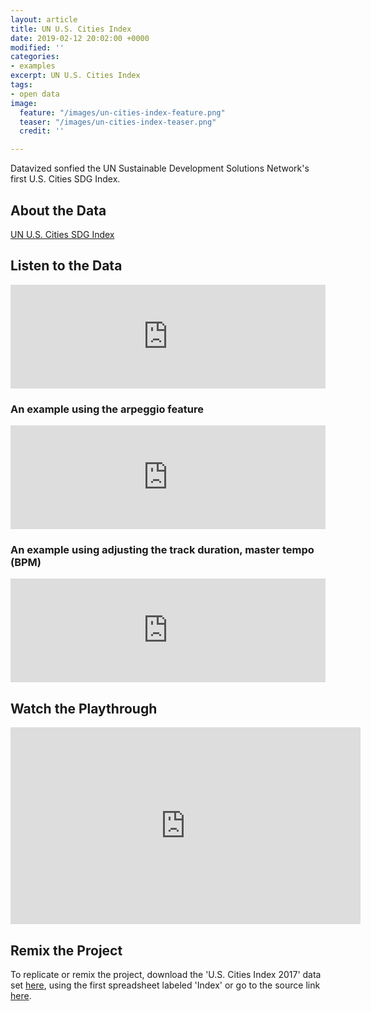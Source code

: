 ```yaml
---
layout: article
title: UN U.S. Cities Index
date: 2019-02-12 20:02:00 +0000
modified: ''
categories:
- examples
excerpt: UN U.S. Cities Index
tags:
- open data
image:
  feature: "/images/un-cities-index-feature.png"
  teaser: "/images/un-cities-index-teaser.png"
  credit: ''

---
```

Datavized sonfied the UN Sustainable Development Solutions Network's first U.S. Cities SDG Index.

## About the Data

[UN U.S. Cities SDG Index](http://unsdsn.org/resources/publications/us-cities-sdg-index/ "UN U.S. Cities SDG Index")

## Listen to the Data

<iframe width="100%" height="166" scrolling="no" frameborder="no" allow="autoplay" src="https://w.soundcloud.com/player/?url=https%3A//api.soundcloud.com/tracks/562982358%3Fsecret_token%3Ds-Si4fA&color=%23f57c00&auto_play=false&hide_related=false&show_comments=true&show_user=true&show_reposts=false&show_teaser=true"></iframe>

### An example using the arpeggio feature

<iframe width="100%" height="166" scrolling="no" frameborder="no" allow="autoplay" src="https://w.soundcloud.com/player/?url=https%3A//api.soundcloud.com/tracks/581764176%3Fsecret_token%3Ds-Sq1Fg&color=%23f57c00&auto_play=false&hide_related=false&show_comments=true&show_user=true&show_reposts=false&show_teaser=true"></iframe>

### An example using adjusting the track duration, master tempo (BPM)

<iframe width="100%" height="166" scrolling="no" frameborder="no" allow="autoplay" src="https://w.soundcloud.com/player/?url=https%3A//api.soundcloud.com/tracks/581764650%3Fsecret_token%3Ds-eVSoK&color=%23f57c00&auto_play=false&hide_related=false&show_comments=true&show_user=true&show_reposts=false&show_teaser=true"></iframe>

## Watch the Playthrough

<iframe width="560" height="315" src="https://www.youtube.com/embed/Iafs6t6pu7Y" frameborder="0" allow="accelerometer; autoplay; encrypted-media; gyroscope; picture-in-picture" allowfullscreen></iframe>

## Remix the Project

To replicate or remix the project, download the 'U.S. Cities Index 2017' data set [here](https://drive.google.com/file/d/1NvxNo3IR3LKXUMi0xDv9imU-dZn75cj1/view "U.S. Cities Index 2017"), using the first spreadsheet labeled 'Index' or go to the source link [here](http://unsdsn.org/resources/publications/us-cities-sdg-index/ "U.S. Cities Index 2017").